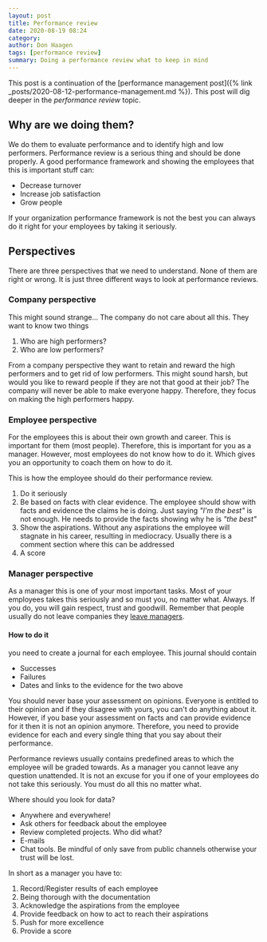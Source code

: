 ```yaml
---
layout: post
title: Performance review
date: 2020-08-19 08:24
category: 
author: Don Haagen
tags: [performance review]
summary: Doing a performance review what to keep in mind
---
```


This post is a continuation of the [performance management post]({% link _posts/2020-08-12-performance-management.md %}). This post will dig deeper in the *performance review* topic.

## Why are we doing them?
We do them to evaluate performance and to identify high and low performers. Performance review is a serious thing and should be done properly. A good performance framework and showing the employees that this is important stuff can:
* Decrease turnover
* Increase job satisfaction
* Grow people

If your organization performance framework is not the best you can always do it right for your employees by taking it seriously.

## Perspectives
There are three perspectives that we need to understand. None of them are right or wrong. It is just three different ways to look at performance reviews.
 
### Company perspective
This might sound strange... The company do not care about all this. They want to know two things
1. Who are high performers?
2. Who are low performers?

From a company perspective they want to retain and reward the high performers and to get rid of low performers. This might sound harsh, but would you like to reward people if they are not that good at their job? The company will never be able to make everyone happy. Therefore, they focus on making the high performers happy.

### Employee perspective
For the employees this is about their own growth and career. This is important for them (most people). Therefore, this is important for you as a manager. However, most employees do not know how to do it. Which gives you an opportunity to coach them on how to do it. 

This is how the employee should do their performance review.
1. Do it seriously
2. Be based on facts with clear evidence. The employee should show with facts and evidence the claims he is doing. Just saying *"I'm the best"* is not enough. He needs to provide the facts showing why he is *"the best"*
3. Show the aspirations. Without any aspirations the employee will stagnate in his career, resulting in mediocracy. Usually there is a comment section where this can be addressed
4. A score

### Manager perspective
As a manager this is one of your most important tasks. Most of your employees takes this seriously and so must you, no matter what. Always. If you do, you will gain respect, trust and goodwill. Remember that people usually do not leave companies they <ins>leave managers</ins>. 

#### How to do it
you need to create a journal for each employee. This journal should contain
* Successes
* Failures
* Dates and links to the evidence for the two above

You should never base your assessment on opinions. Everyone is entitled to their opinion and if they disagree with yours, you can't do anything about it. However, if you base your assessment on facts and can provide evidence for it then it is not an opinion anymore. Therefore, you need to provide evidence for each and every single thing that you say about their performance.

Performance reviews usually contains predefined areas to which the employee will be graded towards. As a manager you cannot leave any question unattended. It is not an excuse for you if one of your employees do not take this seriously. You must do all this no matter what.

Where should you look for data?
* Anywhere and everywhere!
* Ask others for feedback about the employee
* Review completed projects. Who did what?
* E-mails
* Chat tools. Be mindful of only save from public channels otherwise your trust will be lost.

In short as a manager you have to:
1. Record/Register results of each employee
2. Being thorough with the documentation
3. Acknowledge the aspirations from the employee
4. Provide feedback on how to act to reach their aspirations
5. Push for more excellence
6. Provide a score